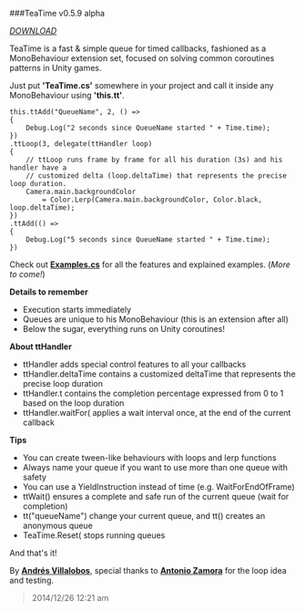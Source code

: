 ###TeaTime v0.5.9 alpha 

_[DOWNLOAD](http://github.com/alvivar/TeaTime/raw/master/TeaTime.zip)_


TeaTime is a fast & simple queue for timed callbacks, fashioned as a
MonoBehaviour extension set, focused on solving common coroutines patterns in
Unity games.

Just put **'TeaTime.cs'** somewhere in your project and call it inside any
MonoBehaviour using **'this.tt'**.


	this.ttAdd("QueueName", 2, () =>
	{
		Debug.Log("2 seconds since QueueName started " + Time.time);
	})
	.ttLoop(3, delegate(ttHandler loop)
	{	
		// ttLoop runs frame by frame for all his duration (3s) and his handler have a
		// customized delta (loop.deltaTime) that represents the precise loop duration.
		Camera.main.backgroundColor 
			= Color.Lerp(Camera.main.backgroundColor, Color.black, loop.deltaTime);
	})
	.ttAdd(() =>
	{
		Debug.Log("5 seconds since QueueName started " + Time.time);
	})


Check out
**[Examples.cs](http://github.com/alvivar/TeaTime/blob/master/Examples.cs)**
for all the features and explained examples. (*More to come!*)


**Details to remember**
- Execution starts immediately
- Queues are unique to his MonoBehaviour (this is an extension after all)
- Below the sugar, everything runs on Unity coroutines!

**About ttHandler**
- ttHandler adds special control features to all your callbacks
- ttHandler.deltaTime contains a customized deltaTime that represents the precise loop duration
- ttHandler.t contains the completion percentage expressed from 0 to 1 based on the loop duration
- ttHandler.waitFor( applies a wait interval once, at the end of the current callback

**Tips**
- You can create tween-like behaviours with loops and lerp functions
- Always name your queue if you want to use more than one queue with safety 
- You can use a YieldInstruction instead of time (e.g. WaitForEndOfFrame)
- ttWait() ensures a complete and safe run of the current queue (wait for completion)
- tt("queueName") change your current queue, and tt() creates an anonymous queue
- TeaTime.Reset( stops running queues

And that's it!


By **[Andrés Villalobos](http://twitter.com/matnesis)**, special thanks to
**[Antonio Zamora](http://twitter.com/tzamora)** for the loop idea and
testing.

> 2014/12/26 12:21 am
